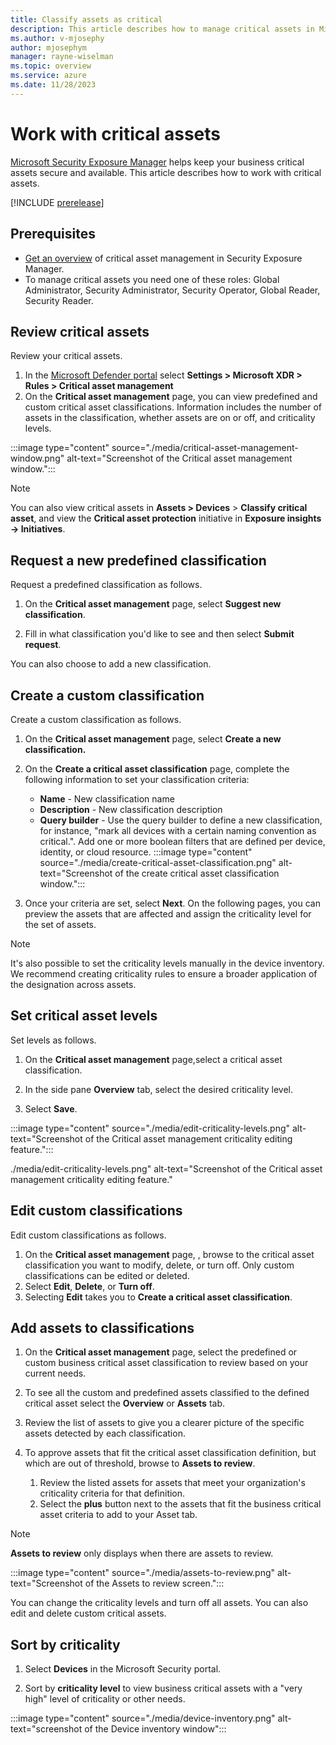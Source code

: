 ```yaml
---
title: Classify assets as critical
description: This article describes how to manage critical assets in Microsoft Exposure Management.
ms.author: v-mjosephy
author: mjosephym
manager: rayne-wiselman
ms.topic: overview
ms.service: azure
ms.date: 11/28/2023
---
```


# Work with critical assets


[Microsoft Security Exposure Manager](microsoft-security-exposure-management.md) helps keep your business critical assets secure and available. This article describes how to work with critical assets.


[!INCLUDE [prerelease](../includes//prerelease.md)]

## Prerequisites

- [Get an overview](critical-asset-management.md) of critical asset management in Security Exposure Manager.
- To manage critical assets you need one of these roles: Global Administrator, Security Administrator, Security Operator, Global Reader, Security Reader.

## Review critical assets

Review your critical assets.

1. In the [Microsoft Defender portal](https://security.microsoft.com) select **Settings > Microsoft XDR > Rules > Critical asset management**
1. On the **Critical asset management** page, you can view predefined and custom critical asset classifications. Information includes the number of assets in the classification, whether assets are on or off, and criticality levels.  

:::image type="content" source="./media/critical-asset-management-window.png" alt-text="Screenshot of the Critical asset management window.":::

> [!NOTE]
> You can also view critical assets in **Assets > Devices** > **Classify critical asset**, and view the **Critical asset protection** initiative in **Exposure insights -> Initiatives**.

## Request a new predefined classification
Request a predefined classification as follows.


1. On the **Critical asset management** page, select **Suggest new classification**.

1. Fill in what classification you'd like to see and then select **Submit request**.

 You can also choose to add a new classification.

<!--1. From there you can choose to change criticality levels,  view the general critical asset information including the  review general information such , choose to review classifications, create new classifications, or update the criticality levels for the existing classifications in your organization.-->

## Create a custom classification

Create a custom classification as follows.

1. On the **Critical asset management** page, select **Create a new classification.**

1. On the **Create a critical asset classification** page, complete the following information to set your classification criteria:

    - **Name** - New classification name
    - **Description** - New classification description
    - **Query builder** - Use the query builder to define a new classification, for instance, "mark all devices with a certain naming convention as critical.". Add one or more boolean filters that are defined per device, identity, or cloud resource.
:::image type="content" source="./media/create-critical-asset-classification.png" alt-text="Screenshot of the create critical asset classification window.":::

1. Once your criteria are set, select **Next**. On the following pages, you can preview the assets that are affected and assign the criticality level for the set of assets.

> [!NOTE]
> It's also possible to set the criticality levels manually in the device inventory. We recommend creating criticality rules to ensure a broader application of the designation across assets.
<!--initiative?The initiative page allows you to view security metrics, security recommendations, critical assets, and history in one place. In addition, you can access critical asset management to change your asset criticality levels. -->

## Set critical asset levels

Set levels as follows.

1. On the **Critical asset management** page,select a critical asset classification.

1. In the side pane **Overview** tab, select the desired criticality level. 

1. Select **Save**.

:::image type="content" source="./media/edit-criticality-levels.png" alt-text="Screenshot of the Critical asset management criticality editing feature.":::

./media/edit-criticality-levels.png" alt-text="Screenshot of the Critical asset management criticality editing feature."

## Edit custom classifications

Edit custom classifications as follows.

1. On the **Critical asset management** page, , browse to the critical asset classification you want to modify, delete, or turn off. Only custom classifications can be edited or deleted.
1. Select **Edit**, **Delete**, or **Turn off**.
1. Selecting **Edit** takes you to **Create a critical asset classification**.

## Add assets to classifications

1. On the **Critical asset management** page, select the predefined or custom business critical asset classification to review based on your current needs.

1. To see all the custom and predefined assets classified to the defined critical asset select the **Overview** or **Assets** tab.

1. Review the list of assets to give you a clearer picture of the specific assets detected by each classification.

1. To approve assets that fit the critical asset classification definition, but which are out of threshold, browse to **Assets to review**.
    1. Review the listed assets for assets that meet your organization's criticality criteria for that definition.
    1. Select the **plus** button next to the assets that fit the business critical asset criteria to add to your Asset tab.

> [!NOTE]
> **Assets to review** only displays when there are assets to review.

:::image type="content" source="./media/assets-to-review.png" alt-text="Screenshot of the Assets to review screen.":::

<!--## Critical asset overview

: CAP management  explanation about how we identify critical asset for our customers and marking them as critical  predefined queries, what, which, why  managing rules – setting criticality level, turning rules off/on  Reviewing asset list  low confidence criticality  suggest new classifications for us to support  custom queries  criticality in other portal experiences (e.g., device inventory).-->

<!--The Overview tab provides the following information:
- **Description** - A description of the critical asset.
- **Status** - Whether the critical asset is on or off.
- **Assets** - The number of connected assets.
- **Created on** - The date the critical asset was created.
- **Updated on** - The date the critical asset was updated.
- **Created by** - The critical asset creator.
-->
You can change the criticality levels and turn off all assets. You can also edit and delete custom critical assets.



## Sort by criticality

1. Select **Devices** in the Microsoft Security portal.

1. Sort by **criticality level** to view business critical assets with a "very high" level of criticality or other needs.

:::image type="content" source="./media/device-inventory.png" alt-text="screenshot of the Device inventory window":::


